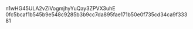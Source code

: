 n1wHG45ULA2vZiVogmjhyYuQay3ZPVX3uhE
0fc5bcaf1b545b9e548c9285b3b9cc7da895fae171b50e0f735cd34ca9f33381
